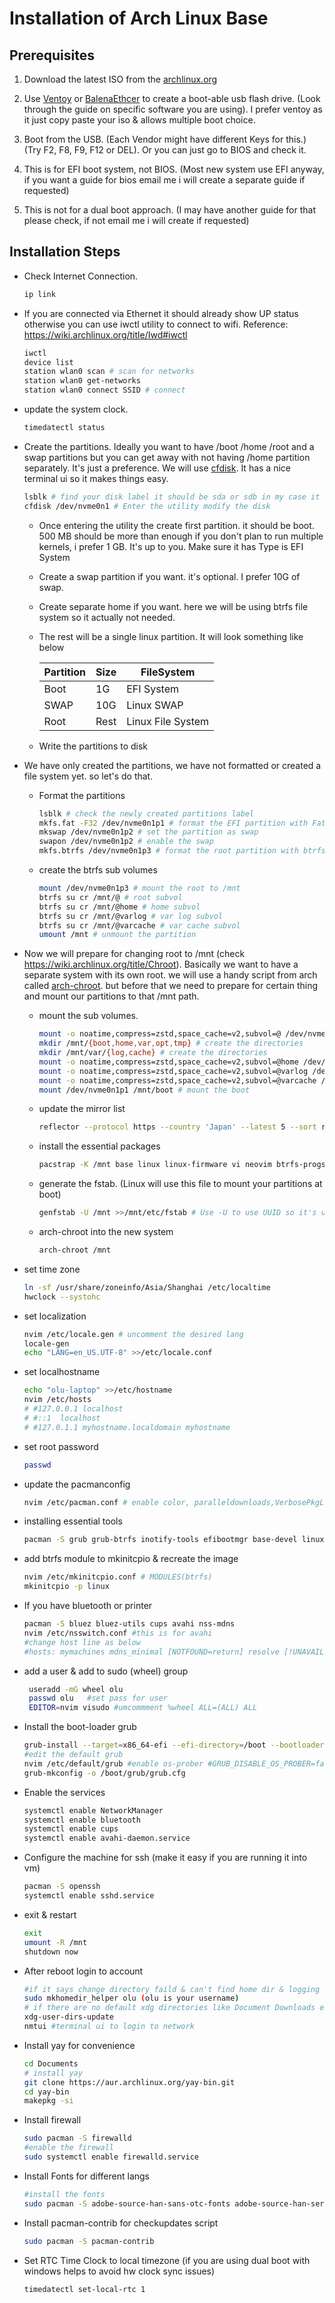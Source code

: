 # Installation of Arch Linux Base

## Prerequisites

1. Download the latest ISO from the [archlinux.org](https://archlinux.org/download/)

2. Use [Ventoy](https://www.ventoy.net/en/index.html) or [BalenaEthcer](https://etcher.balena.io/) to create a boot-able usb flash drive. (Look through the guide on specific software you are using). I prefer ventoy as it just copy paste your iso & allows multiple boot choice.

3. Boot from the USB. (Each Vendor might have different Keys for this.) (Try F2, F8, F9, F12 or DEL). Or you can just go to BIOS and check it.

4. This is for EFI boot system, not BIOS. (Most new system use EFI anyway, if you want a guide for bios email me i will create a separate guide if requested)

5. This is not for a dual boot approach. (I may have another guide for that please check, if not email me i will create if requested)

## Installation Steps

- Check Internet Connection.
  
  ```sh
  ip link
  ```

- If you are connected via Ethernet it should already show UP status otherwise you can use iwctl utility to connect to wifi. Reference: <https://wiki.archlinux.org/title/Iwd#iwctl>

  ```sh
  iwctl
  device list
  station wlan0 scan # scan for networks
  station wlan0 get-networks 
  station wlan0 connect SSID # connect
  ```

- update the system clock.
  
  ```sh
  timedatectl status
  ```

- Create the partitions. Ideally you want to have /boot /home /root and a swap partitions but you can get away with not having /home partition separately. It's just a preference. We will use [cfdisk](https://man.archlinux.org/man/cfdisk.8.en). It has a nice terminal ui so it makes things easy.

  ```sh
  lsblk # find your disk label it should be sda or sdb in my case it is nvme0n1
  cfdisk /dev/nvme0n1 # Enter the utility modify the disk 
  ```

  - Once entering the utility the create first partition. it should be boot. 500 MB should be more than enough if you don't plan to run multiple kernels, i prefer 1 GB. It's up to you. Make sure it has Type is EFI System
  - Create a swap partition if you want. it's optional. I prefer 10G of swap.
  - Create separate home if you want. here we will be using btrfs file system so it actually not needed.
  - The rest will be a single linux partition. It will look something like below

      | Partition | Size | FileSystem        |
      | --------- | ---- | ----------------- |
      | Boot      | 1G   | EFI System        |
      | SWAP      | 10G  | Linux SWAP        |
      | Root      | Rest | Linux File System |
  - Write the partitions to disk

- We have only created the partitions, we have not formatted or created a file system yet. so let's do that.

  - Format the partitions

    ```sh
    lsblk # check the newly created partitions label
    mkfs.fat -F32 /dev/nvme0n1p1 # format the EFI partition with Fat 32
    mkswap /dev/nvme0n1p2 # set the partition as swap
    swapon /dev/nvme0n1p2 # enable the swap
    mkfs.btrfs /dev/nvme0n1p3 # format the root partition with btrfs
    ```

  - create the btrfs sub volumes

    ```sh
    mount /dev/nvme0n1p3 # mount the root to /mnt
    btrfs su cr /mnt/@ # root subvol
    btrfs su cr /mnt/@home # home subvol
    btrfs su cr /mnt/@varlog # var log subvol
    btrfs su cr /mnt/@varcache # var cache subvol
    umount /mnt # unmount the partition
    ```

- Now we will prepare for changing root to /mnt (check <https://wiki.archlinux.org/title/Chroot>). Basically we want to have a separate system with its own root. we will use a handy script from arch called [arch-chroot](https://man.archlinux.org/man/arch-chroot.8). but before that we need to prepare for certain thing and mount our partitions to that /mnt path.

  - mount the sub volumes.

    ```sh
    mount -o noatime,compress=zstd,space_cache=v2,subvol=@ /dev/nvme0n1p3 /mnt
    mkdir /mnt/{boot,home,var,opt,tmp} # create the directories
    mkdir /mnt/var/{log,cache} # create the directories
    mount -o noatime,compress=zstd,space_cache=v2,subvol=@home /dev/nvme0n1p3 /mnt/home
    mount -o noatime,compress=zstd,space_cache=v2,subvol=@varlog /dev/nvme0n1p3 /mnt/var/log
    mount -o noatime,compress=zstd,space_cache=v2,subvol=@varcache /dev/nvme0n1p3 /mnt/var/cache
    mount /dev/nvme0n1p1 /mnt/boot # mount the boot
    ```

  - update the mirror list

    ```sh
    reflector --protocol https --country 'Japan' --latest 5 --sort rate --save /etc/pacman.d/mirrorlist
    ```

  - install the essential packages

    ```sh
    pacstrap -K /mnt base linux linux-firmware vi neovim btrfs-progs dosfstools exfatprogs ntfs-3g networkmanager man-db man-pages sof-firmware sof-tools texinfo
    ```

  - generate the fstab. (Linux will use this file to mount your partitions at boot)

    ```sh
    genfstab -U /mnt >>/mnt/etc/fstab # Use -U to use UUID so it's unique
    ```

  - arch-chroot into the new system

    ```sh
    arch-chroot /mnt
    ```

- set time zone

    ```sh
    ln -sf /usr/share/zoneinfo/Asia/Shanghai /etc/localtime
    hwclock --systohc
    ```

- set localization

    ```sh
    nvim /etc/locale.gen # uncomment the desired lang
    locale-gen
    echo "LANG=en_US.UTF-8" >>/etc/locale.conf
    ```

- set localhostname

    ```sh
    echo "olu-laptop" >>/etc/hostname
    nvim /etc/hosts
    # #127.0.0.1 localhost
    # #::1  localhost
    # #127.0.1.1 myhostname.localdomain myhostname
    ```

- set root password

    ```sh
    passwd
    ```

- update the pacmanconfig

    ```sh
    nvim /etc/pacman.conf # enable color, paralleldownloads,VerbosePkgList, add ILoveCandy & enable multilib
    ```

- installing essential tools

    ```sh
    pacman -S grub grub-btrfs inotify-tools efibootmgr base-devel linux-headers os-prober reflector git mtools xdg-user-dirs net-tools
    ```

- add btrfs module to mkinitcpio & recreate the image

    ```sh
    nvim /etc/mkinitcpio.conf # MODULES(btrfs)
    mkinitcpio -p linux
    ```

- If you have bluetooth or printer

  ```sh
  pacman -S bluez bluez-utils cups avahi nss-mdns
  nvim /etc/nsswitch.conf #this is for avahi
  #change host line as below
  #hosts: mymachines mdns_minimal [NOTFOUND=return] resolve [!UNAVAIL=return] files myhostname dns
  ```

- add a user & add to sudo (wheel) group

  ```sh
   useradd -mG wheel olu
   passwd olu   #set pass for user
   EDITOR=nvim visudo #umcommment %wheel ALL=(ALL) ALL
  ```

- Install the boot-loader grub

  ```sh
  grub-install --target=x86_64-efi --efi-directory=/boot --bootloader-id=ArchGrub
  #edit the default grub
  nvim /etc/default/grub #enable os-prober #GRUB_DISABLE_OS_PROBER=false (if you have dual boot or OSes)
  grub-mkconfig -o /boot/grub/grub.cfg
  ```

- Enable the services

  ```sh
  systemctl enable NetworkManager
  systemctl enable bluetooth
  systemctl enable cups
  systemctl enable avahi-daemon.service
  ```

- Configure the machine for ssh (make it easy if you are running it into vm)

  ```sh
  pacman -S openssh
  systemctl enable sshd.service
  ```

- exit & restart

  ```sh
  exit
  umount -R /mnt
  shutdown now
  ```

- After reboot login to account

  ```sh
  #if it says change directory faild & can't find home dir & logging in with home ="/" then run following command
  sudo mkhomedir_helper olu (olu is your username)
  # if there are no default xdg directories like Document Downloads etc run following command
  xdg-user-dirs-update 
  nmtui #terminal ui to login to network
  ```

- Install yay for convenience

  ```sh
  cd Documents
  # install yay
  git clone https://aur.archlinux.org/yay-bin.git
  cd yay-bin
  makepkg -si
  ```

- Install firewall

  ```sh
  sudo pacman -S firewalld
  #enable the firewall
  sudo systemctl enable firewalld.service
  ```

- Install Fonts for different langs

  ```sh
  #install the fonts
  sudo pacman -S adobe-source-han-sans-otc-fonts adobe-source-han-serif-otc-fonts ttf-liberation
  ```

- Install pacman-contrib for checkupdates script

  ```sh
  sudo pacman -S pacman-contrib
  ```

- Set RTC Time Clock to local timezone (if you are using dual boot with windows helps to avoid hw clock sync issues)
  
  ```sh
  timedatectl set-local-rtc 1
  ```

